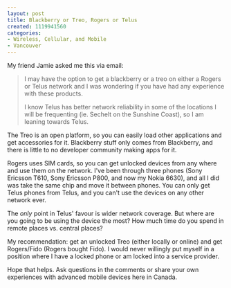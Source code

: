 ```yaml
--- 
layout: post
title: Blackberry or Treo, Rogers or Telus
created: 1119941560
categories: 
- Wireless, Cellular, and Mobile
- Vancouver
---
```

<p>My friend Jamie asked me this via email:</p>

<blockquote>
<p>I may have the option to get a blackberry or a treo on either a Rogers or Telus network and I was wondering if you have had any experience with these products.</p>

<p>I know Telus has better network reliability in some of the locations I will be frequenting (ie. Sechelt on the Sunshine Coast), so I am leaning towards Telus.</p>
</blockquote>

<p>The Treo is an open platform, so you can easily load other applications and get accessories for it. Blackberry stuff only comes from Blackberry, and there is little to no developer community making apps for it.</p>

<p>Rogers uses SIM cards, so you can get unlocked devices from any where and use them on the network. I've been through three phones (Sony Ericsson T610, Sony Ericsson P800, and now my Nokia 6630), and all I did was take the same chip and move it between phones. You can only get Telus phones from Telus, and you can't use the devices on any other network ever.</p>

<p>The <em>only</em> point in Telus' favour is wider network coverage. But where are you going to be using the device the most? How much time do you spend in remote places vs. central places?</p>

<p>My recommendation: get an unlocked Treo (either locally or online) and get Rogers/Fido (Rogers bought Fido). I would never willingly put myself in a position where I have a locked phone or am locked into a service provider.</p>

<p>Hope that helps. Ask questions in the comments or share your own experiences with advanced mobile devices here in Canada.</p>


